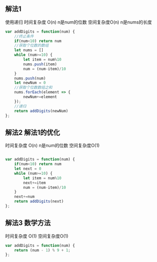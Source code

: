 ## 解法1

使用递归
时间复杂度 O(n) n是num的位数
空间复杂度O(n) n是nums的长度

```javascript
var addDigits = function(num) {
    //终止条件
    if(num<10) return num
    //获取个位数的数组
    let nums = []
    while (num>=10) {
        let item = num%10
        nums.push(item)
        num = (num-item)/10
    }
    nums.push(num)
    let newNum = 0
    //获取个位数数组之和
    nums.forEach(element => {
        newNum+=element 
    });
    //递归
    return addDigits(newNum)
};

```

## 解法2 解法1的优化

时间复杂度 O(n) n是num的位数
空间复杂度O(1) 

```javascript

var addDigits = function(num) {
    if(num<10) return num
    let next = 0
    while (num>=10) {
        let item = num%10
        next+=item
        num = (num-item)/10
    }
    next+=num
    return addDigits(next)
};

```

## 解法3 数学方法

时间复杂度 O(1)
空间复杂度O(1) 

```javascript
var addDigits = function(num) {
    return (num - 1) % 9 + 1;
};

```